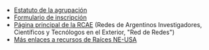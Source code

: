 * [Estatuto de la agrupación](https://drive.google.com/file/d/1Q49UgYZg62wRjKetZcTtvN-PLAiEeKVU/view?usp=sharing)
* [Formulario de inscripción](https://docs.google.com/forms/d/e/1FAIpQLSdaX7gtdMpDebjeY5kOoCjdOVHQvNK6QfAm4KLA7JBELTNSbg/viewform)
* [Página principal de la RCAE](https://rcae.info/) (Redes de Argentinos Investigadores, Científicos y Tecnólogos en el Exterior, "Red de Redes")
* [Más enlaces a recursos de Raíces NE-USA](https://linktr.ee/raices_ne_usa)